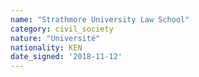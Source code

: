 ```yaml
---
name: "Strathmore University Law School"
category: civil_society
nature: "Université"
nationality: KEN
date_signed: '2018-11-12'
---
```

    